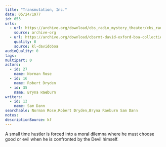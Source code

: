 ```yaml
---
title: "Transmutation, Inc."
date: 05/24/1977
id: 653
urls: 
  - url: https://archive.org/download/cbs_radio_mystery_theater/cbs_radio_mystery_theater-0651-0700.zip/cbs_radio_mystery_theater-0651-0700%2Fcbsrmt_0653_transmutation_inc.mp3
    source: archive-org
  - url: https://archive.org/download/cbsrmt-david-oxford-boa-collection/CBSRMT-770524-0653-Transmutations,-Inc-(128-48)_WBBM-JE-{BoA}.mp3
    quality: 0
    source: kl-davidoboa
audioQuality: 0
tags: 
multipart: 0
actors:  
  - id: 27
    name: Norman Rose  
  - id: 16
    name: Robert Dryden  
  - id: 35
    name: Bryna Raeburn
writers:  
  - id: 13
    name: Sam Dann
searchable: Norman Rose,Robert Dryden,Bryna Raeburn Sam Dann
notes: 
descriptionSource: kf
---
```

A small time hustler is forced into a moral dilemna where he must choose good or evil when he is confronted by the Devil himself.